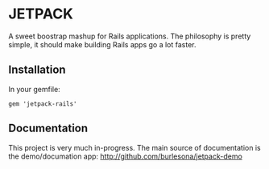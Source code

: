 # JETPACK

A sweet boostrap mashup for Rails applications. The philosophy is pretty simple, it should make building Rails apps go a lot faster.

## Installation

In your gemfile:

	gem 'jetpack-rails'

## Documentation

This project is very much in-progress. The main source of documentation is the demo/documation app: http://github.com/burlesona/jetpack-demo
